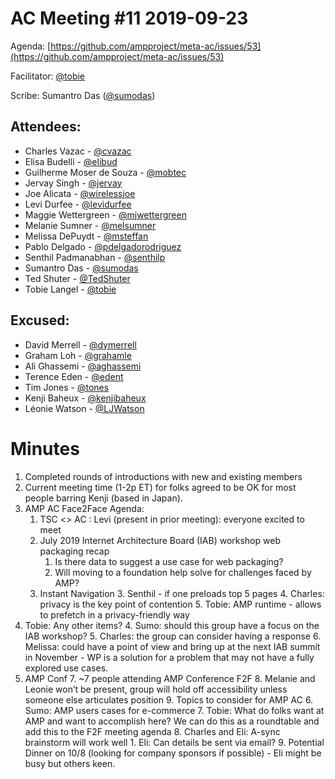 # **AC Meeting #11 2019-09-23**

Agenda: [https://github.com/ampproject/meta-ac/issues/53](https://github.com/ampproject/meta-ac/issues/53)

Facilitator: [@tobie][tobie]

Scribe: Sumantro Das ([@sumodas][sumodas])

## **Attendees:**

*   Charles Vazac - [@cvazac][cvazac]
*   Elisa Budelli - [@elibud][elibud]
*   Guilherme Moser de Souza - [@mobtec][mobtec]
*   Jervay Singh - [@jervay][jervay]
*   Joe Alicata - [@wirelessjoe][wirelessjoe]
*   Levi Durfee - [@levidurfee][levidurfee]
*   Maggie Wettergreen - [@mjwettergreen][mjwettergreen]
*   Melanie Sumner - [@melsumner][melsumner]
*   Melissa DePuydt - [@msteffan][msteffan]
*   Pablo Delgado - [@pdelgadorodriguez][pdelgadorodriguez]
*   Senthil Padmanabhan - [@senthilp][senthilp]
*   Sumantro Das - [@sumodas][sumodas]
*   Ted Shuter - [@TedShuter][TedShuter]
*   Tobie Langel - [@tobie][tobie]

## **Excused:**

*   David Merrell - [@dymerrell][dymerrell]
*   Graham Loh - [@grahamle][grahamle]
*   Ali Ghassemi - [@aghassemi][aghassemi]
*   Terence Eden - [@edent][edent]
*   Tim Jones - [@tones][tones]
*   Kenji Baheux - [@kenjibaheux][kenjibaheux]
*   Léonie Watson - [@LJWatson][LJWatson]

# **Minutes**

1. Completed rounds of introductions with new and existing members
2. Current meeting time (1-2p ET) for folks agreed to be OK for most people barring Kenji (based in Japan).  
3. AMP AC Face2Face Agenda:
    1. TSC <> AC : Levi (present in prior meeting): everyone excited to meet
    2. July 2019 Internet Architecture Board (IAB) workshop web packaging recap
        1. Is there data to suggest a use case for web packaging?
        2. Will moving to a foundation help solve for challenges faced by AMP?
    3. Instant Navigation
        3. Senthil - if one preloads top 5 pages 
        4. Charles: privacy is the key point of contention
        5. Tobie: AMP runtime - allows to prefetch in a privacy-friendly way
4. Tobie: Any other items?
    4. Sumo: should this group have a focus on the IAB workshop?
    5. Charles: the group can consider having a response
    6. Melissa: could have a point of view and bring up at the next IAB summit in November - WP is a solution for a problem that may not have a fully explored use cases.
5. AMP Conf
    7. ~7 people attending AMP Conference F2F
    8. Melanie and Leonie won’t be present, group will hold off accessibility unless someone else articulates position 
    9. Topics to consider for AMP AC
        6. Sumo: AMP users cases for e-commerce
        7. Tobie: What do folks want at AMP and want to accomplish here?  We can do this as a roundtable and add this to the F2F meeting agenda
        8. Charles and Eli: A-sync brainstorm will work well
            1. Eli: Can details be sent via email?
        9. Potential Dinner on 10/8 (looking for company sponsors if possible) - Eli might be busy but others keen.


[tobie]: https://github.com/tobie
[wirelessjoe]: https://github.com/wirelessjoe
[cvazac]: https://github.com/cvazac
[mobtec]: https://github.com/mobtec
[levidurfee]: https://github.com/levidurfee
[sumodas]: https://github.com/sumodas
[edent]: https://github.com/edent
[senthilp]: https://github.com/senthilp
[tones]: https://github.com/tones
[kenjibaheux]: https://github.com/kenjibaheux
[elibud]: https://github.com/elibud
[pdelgadorodriguez]: https://github.com/pdelgadorodriguez
[dymerrell]: https://github.com/dymerrell
[jervay]: https://github.com/jervay
[mjwettergreen]: https://github.com/mjwettergreen
[melsumner]: https://github.com/melsumner
[msteffan]: https://github.com/msteffan
[TedShuter]: https://github.com/TedShuter
[grahamle]: https://github.com/grahamle
[LJWatson]: https://github.com/LJWatson
[aghassemi]: https://github.com/aghassemi
